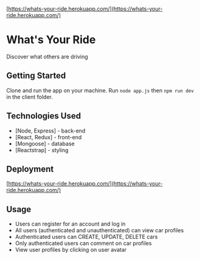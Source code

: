 [https://whats-your-ride.herokuapp.com/](https://whats-your-ride.herokuapp.com/)

# What's Your Ride

Discover what others are driving

## Getting Started

Clone and run the app on your machine. Run `node app.js` then `npm run dev` in the client folder.

## Technologies Used

* [Node, Express] - back-end
* [React, Redux] - front-end
* [Mongoose] - database
* [Reactstrap] - styling

## Deployment

[https://whats-your-ride.herokuapp.com/](https://whats-your-ride.herokuapp.com/)

## Usage

* Users can register for an account and log in
* All users (authenticated and unauthenticated) can view car profiles
* Authenticated users can CREATE, UPDATE, DELETE cars
* Only authenticated users can comment on car profiles
* View user profiles by clicking on user avatar
